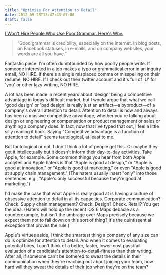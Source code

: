 ```yaml
---
title: "Optimize For Attention to Detail"
date: 2012-09-28T13:47:43-07:00
draft: false
---
```


[I Won't Hire People Who Use Poor Grammar. Here's Why.](https://hbr.org/2012/07/i-wont-hire-people-who-use-poo)

> “Good grammar is credibility, especially on the internet. In blog posts, on
> Facebook statuses, in e-mails, and on company websites, your words are all
> you have.”

Fantastic piece. I'm often dumbfounded by how poorly people write. If someone interested in a job makes a typo or grammatical error in an inquiry email, NO HIRE. If there's a single misplaced comma or misspelling on their résumé, NO HIRE. If I check out their twitter account and it's full of 'U' for 'you' or other lazy writing, NO HIRE.

A lot has been made in recent years about 'design' being a competitive advantage in today's difficult market, but I would argue that what we call 'good design' or 'bad design' is really just an artifact—a byproduct—of a company's overall attention to detail. Attention to detail is now and always has been a massive competitive advantage, whether you're talking about design or engineering or compensation or product management or sales or anything a company does. In fact, now that I've typed that out, I feel a little silly reading it back. Saying "Competitive advantage is a function of attention to detail" seems tautological, at least to me.

But tautological or not, I don't think a lot of people get this. Or maybe they get it intellectually but it doesn't inform their day-to-day activities. Take Apple, for example. Some common things you hear from both Apple acolytes and Apple haters is that "Apple is good at design," or "Apple is good at innovation," or "Apple is good at marketing," or even "Apple is good at supply chain management." (The haters usually insert "only" into those sentences. e.g., "Apple's only successful because they're good at marketing.")

I'd make the case that what Apple is really good at is having a culture of obsessive attention to detail in all its capacities. Corporate communication? Check. Supply chain management? Check. Design? Check. Retail? You get the idea. (Haters will hold up the recent iOS 6 Maps debacle as a counterexample, but isn't the umbrage over Maps precisely because we expect them not to fall down on this sort of thing? It's the quintissential exception that proves the rule.)

Apple's virtues aside, I think the smartest thing a company of any size can do is optimize for attention to detail. And when it comes to evaluating potential hires, I can't think of a better, faster, lower-cost pass/fail evaluation of a candidate's attention-to-detail-fitness than their writing. After all, if someone can't be bothered to sweat the details in their communication when they're reaching out about joining your team, how hard will they sweat the details of their job when they're on the team?

